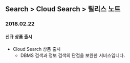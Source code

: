 ## Search > Cloud Search > 릴리스 노트

### 2018.02.22
#### 신규 상품 출시
* Cloud Search 상품 출시
    * DBMS 검색과 정보 검색의 단점을 보완한 서비스입니다.
